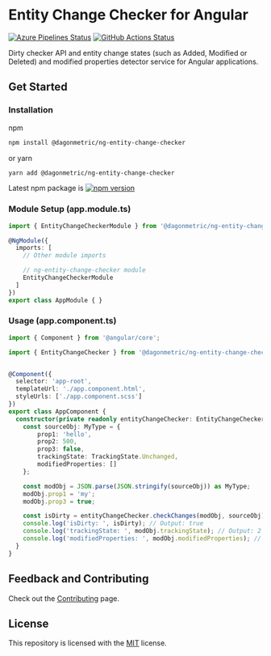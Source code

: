 # Entity Change Checker for Angular

[![Azure Pipelines Status](https://dev.azure.com/DagonMetric/ng-entity-change-checker/_apis/build/status/DagonMetric.ng-entity-change-checker?repoName=DagonMetric%2Fng-entity-change-checker&branchName=main)](https://dev.azure.com/DagonMetric/ng-entity-change-checker/_build/latest?definitionId=25&repoName=DagonMetric%2Fng-entity-change-checker&branchName=main)
[![GitHub Actions Status](https://github.com/DagonMetric/ng-entity-change-checker/workflows/Main%20Workflow/badge.svg)](https://github.com/DagonMetric/ng-entity-change-checker/actions)

Dirty checker API and entity change states (such as Added, Modified or Deleted) and modified properties detector service for Angular applications.

## Get Started

### Installation

npm

```bash
npm install @dagonmetric/ng-entity-change-checker
```

or yarn

```bash
yarn add @dagonmetric/ng-entity-change-checker
```

Latest npm package is [![npm version](https://badge.fury.io/js/%40dagonmetric%2Fng-entity-change-checker.svg)](https://www.npmjs.com/package/@dagonmetric/ng-entity-change-checker)

### Module Setup (app.module.ts)

```typescript
import { EntityChangeCheckerModule } from '@dagonmetric/ng-entity-change-checker';

@NgModule({
  imports: [
    // Other module imports

    // ng-entity-change-checker module
    EntityChangeCheckerModule    
  ]
})
export class AppModule { }
```

### Usage (app.component.ts)

```typescript
import { Component } from '@angular/core';

import { EntityChangeChecker } from '@dagonmetric/ng-entity-change-checker';


@Component({
  selector: 'app-root',
  templateUrl: './app.component.html',
  styleUrls: ['./app.component.scss']  
})
export class AppComponent {
  constructor(private readonly entityChangeChecker: EntityChangeChecker) {
    const sourceObj: MyType = {
        prop1: 'hello',
        prop2: 500,
        prop3: false,
        trackingState: TrackingState.Unchanged,
        modifiedProperties: []
    };

    const modObj = JSON.parse(JSON.stringify(sourceObj)) as MyType;
    modObj.prop1 = 'my';
    modObj.prop3 = true;               

    const isDirty = entityChangeChecker.checkChanges(modObj, sourceObj);
    console.log('isDirty: ', isDirty); // Output: true
    console.log('trackingState: ', modObj.trackingState); // Output: 2
    console.log('modifiedProperties: ', modObj.modifiedProperties); // Output: ['prop1', 'prop3']
  }
}
```

## Feedback and Contributing

Check out the [Contributing](https://github.com/DagonMetric/ng-entity-change-checker/blob/master/CONTRIBUTING.md) page.

## License

This repository is licensed with the [MIT](https://github.com/DagonMetric/ng-entity-change-checker/blob/master/LICENSE) license.
